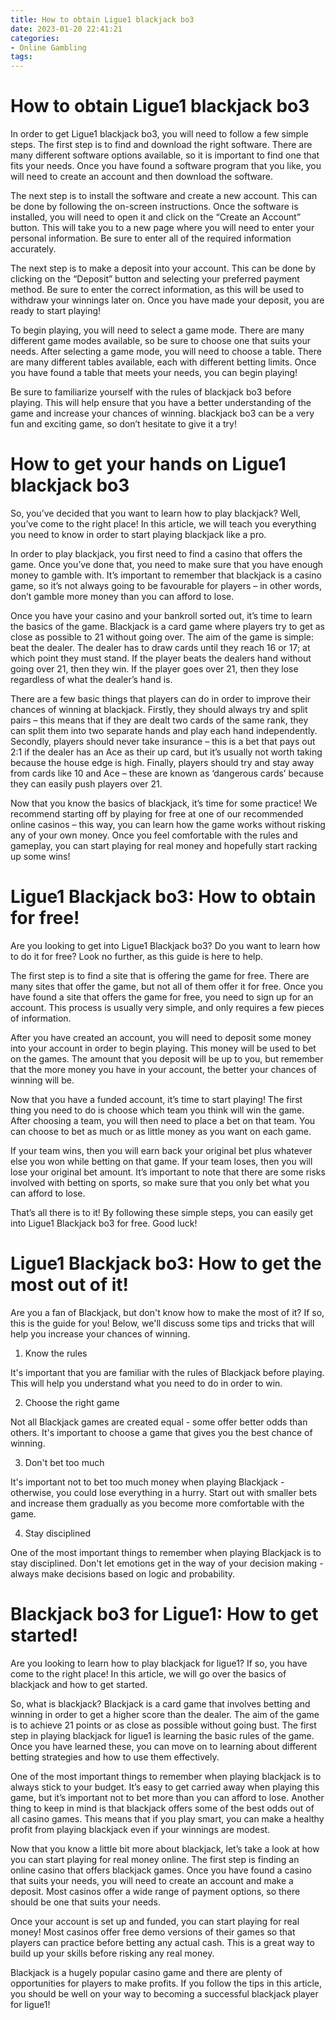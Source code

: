 ```yaml
---
title: How to obtain Ligue1 blackjack bo3
date: 2023-01-20 22:41:21
categories:
- Online Gambling
tags:
---
```



#  How to obtain Ligue1 blackjack bo3

In order to get Ligue1 blackjack bo3, you will need to follow a few simple steps. The first step is to find and download the right software. There are many different software options available, so it is important to find one that fits your needs. Once you have found a software program that you like, you will need to create an account and then download the software.

The next step is to install the software and create a new account. This can be done by following the on-screen instructions. Once the software is installed, you will need to open it and click on the “Create an Account” button. This will take you to a new page where you will need to enter your personal information. Be sure to enter all of the required information accurately.

The next step is to make a deposit into your account. This can be done by clicking on the “Deposit” button and selecting your preferred payment method. Be sure to enter the correct information, as this will be used to withdraw your winnings later on. Once you have made your deposit, you are ready to start playing!

To begin playing, you will need to select a game mode. There are many different game modes available, so be sure to choose one that suits your needs. After selecting a game mode, you will need to choose a table. There are many different tables available, each with different betting limits. Once you have found a table that meets your needs, you can begin playing!

Be sure to familiarize yourself with the rules of blackjack bo3 before playing. This will help ensure that you have a better understanding of the game and increase your chances of winning. blackjack bo3 can be a very fun and exciting game, so don’t hesitate to give it a try!

#  How to get your hands on Ligue1 blackjack bo3

So, you’ve decided that you want to learn how to play blackjack? Well, you’ve come to the right place! In this article, we will teach you everything you need to know in order to start playing blackjack like a pro.

In order to play blackjack, you first need to find a casino that offers the game. Once you’ve done that, you need to make sure that you have enough money to gamble with. It’s important to remember that blackjack is a casino game, so it’s not always going to be favourable for players – in other words, don’t gamble more money than you can afford to lose.

Once you have your casino and your bankroll sorted out, it’s time to learn the basics of the game. Blackjack is a card game where players try to get as close as possible to 21 without going over. The aim of the game is simple: beat the dealer. The dealer has to draw cards until they reach 16 or 17; at which point they must stand. If the player beats the dealers hand without going over 21, then they win. If the player goes over 21, then they lose regardless of what the dealer’s hand is.

There are a few basic things that players can do in order to improve their chances of winning at blackjack. Firstly, they should always try and split pairs – this means that if they are dealt two cards of the same rank, they can split them into two separate hands and play each hand independently. Secondly, players should never take insurance – this is a bet that pays out 2:1 if the dealer has an Ace as their up card, but it’s usually not worth taking because the house edge is high. Finally, players should try and stay away from cards like 10 and Ace – these are known as ‘dangerous cards’ because they can easily push players over 21.

Now that you know the basics of blackjack, it’s time for some practice! We recommend starting off by playing for free at one of our recommended online casinos – this way, you can learn how the game works without risking any of your own money. Once you feel comfortable with the rules and gameplay, you can start playing for real money and hopefully start racking up some wins!

#  Ligue1 Blackjack bo3: How to obtain for free!

Are you looking to get into Ligue1 Blackjack bo3? Do you want to learn how to do it for free? Look no further, as this guide is here to help.

The first step is to find a site that is offering the game for free. There are many sites that offer the game, but not all of them offer it for free. Once you have found a site that offers the game for free, you need to sign up for an account. This process is usually very simple, and only requires a few pieces of information.

After you have created an account, you will need to deposit some money into your account in order to begin playing. This money will be used to bet on the games. The amount that you deposit will be up to you, but remember that the more money you have in your account, the better your chances of winning will be.

Now that you have a funded account, it’s time to start playing! The first thing you need to do is choose which team you think will win the game. After choosing a team, you will then need to place a bet on that team. You can choose to bet as much or as little money as you want on each game.

If your team wins, then you will earn back your original bet plus whatever else you won while betting on that game. If your team loses, then you will lose your original bet amount. It’s important to note that there are some risks involved with betting on sports, so make sure that you only bet what you can afford to lose.

That’s all there is to it! By following these simple steps, you can easily get into Ligue1 Blackjack bo3 for free. Good luck!

#  Ligue1 Blackjack bo3: How to get the most out of it!

Are you a fan of Blackjack, but don't know how to make the most of it? If so, this is the guide for you! Below, we'll discuss some tips and tricks that will help you increase your chances of winning.

1. Know the rules

It's important that you are familiar with the rules of Blackjack before playing. This will help you understand what you need to do in order to win.

2. Choose the right game

Not all Blackjack games are created equal - some offer better odds than others. It's important to choose a game that gives you the best chance of winning.

3. Don't bet too much

It's important not to bet too much money when playing Blackjack - otherwise, you could lose everything in a hurry. Start out with smaller bets and increase them gradually as you become more comfortable with the game.

4. Stay disciplined

One of the most important things to remember when playing Blackjack is to stay disciplined. Don't let emotions get in the way of your decision making - always make decisions based on logic and probability.

#  Blackjack bo3 for Ligue1: How to get started!

Are you looking to learn how to play blackjack for ligue1? If so, you have come to the right place! In this article, we will go over the basics of blackjack and how to get started.

So, what is blackjack? Blackjack is a card game that involves betting and winning in order to get a higher score than the dealer. The aim of the game is to achieve 21 points or as close as possible without going bust. The first step in playing blackjack for ligue1 is learning the basic rules of the game. Once you have learned these, you can move on to learning about different betting strategies and how to use them effectively.

One of the most important things to remember when playing blackjack is to always stick to your budget. It’s easy to get carried away when playing this game, but it’s important not to bet more than you can afford to lose. Another thing to keep in mind is that blackjack offers some of the best odds out of all casino games. This means that if you play smart, you can make a healthy profit from playing blackjack even if your winnings are modest.

Now that you know a little bit more about blackjack, let’s take a look at how you can start playing for real money online. The first step is finding an online casino that offers blackjack games. Once you have found a casino that suits your needs, you will need to create an account and make a deposit. Most casinos offer a wide range of payment options, so there should be one that suits your needs.

Once your account is set up and funded, you can start playing for real money! Most casinos offer free demo versions of their games so that players can practice before betting any actual cash. This is a great way to build up your skills before risking any real money.

Blackjack is a hugely popular casino game and there are plenty of opportunities for players to make profits. If you follow the tips in this article, you should be well on your way to becoming a successful blackjack player for ligue1!